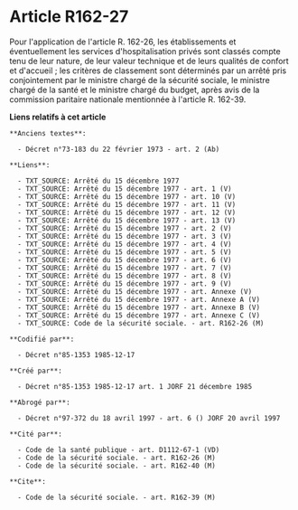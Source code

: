 # Article R162-27

Pour l'application de l'article R. 162-26, les établissements et éventuellement les services d'hospitalisation privés sont
classés compte tenu de leur nature, de leur valeur technique et de leurs qualités de confort et d'accueil ; les critères de
classement sont déterminés par un arrêté pris conjointement par le ministre chargé de la sécurité sociale, le ministre chargé
de la santé et le ministre chargé du budget, après avis de la commission paritaire nationale mentionnée à l'article R.
162-39.

**Liens relatifs à cet article**

	**Anciens textes**:

	  - Décret n°73-183 du 22 février 1973 - art. 2 (Ab)

	**Liens**:

	  - TXT_SOURCE: Arrêté du 15 décembre 1977
	  - TXT_SOURCE: Arrêté du 15 décembre 1977 - art. 1 (V)
	  - TXT_SOURCE: Arrêté du 15 décembre 1977 - art. 10 (V)
	  - TXT_SOURCE: Arrêté du 15 décembre 1977 - art. 11 (V)
	  - TXT_SOURCE: Arrêté du 15 décembre 1977 - art. 12 (V)
	  - TXT_SOURCE: Arrêté du 15 décembre 1977 - art. 13 (V)
	  - TXT_SOURCE: Arrêté du 15 décembre 1977 - art. 2 (V)
	  - TXT_SOURCE: Arrêté du 15 décembre 1977 - art. 3 (V)
	  - TXT_SOURCE: Arrêté du 15 décembre 1977 - art. 4 (V)
	  - TXT_SOURCE: Arrêté du 15 décembre 1977 - art. 5 (V)
	  - TXT_SOURCE: Arrêté du 15 décembre 1977 - art. 6 (V)
	  - TXT_SOURCE: Arrêté du 15 décembre 1977 - art. 7 (V)
	  - TXT_SOURCE: Arrêté du 15 décembre 1977 - art. 8 (V)
	  - TXT_SOURCE: Arrêté du 15 décembre 1977 - art. 9 (V)
	  - TXT_SOURCE: Arrêté du 15 décembre 1977 - art. Annexe (V)
	  - TXT_SOURCE: Arrêté du 15 décembre 1977 - art. Annexe A (V)
	  - TXT_SOURCE: Arrêté du 15 décembre 1977 - art. Annexe B (V)
	  - TXT_SOURCE: Arrêté du 15 décembre 1977 - art. Annexe C (V)
	  - TXT_SOURCE: Code de la sécurité sociale. - art. R162-26 (M)

	**Codifié par**:

	  - Décret n°85-1353 1985-12-17

	**Créé par**:

	  - Décret n°85-1353 1985-12-17 art. 1 JORF 21 décembre 1985

	**Abrogé par**:

	  - Décret n°97-372 du 18 avril 1997 - art. 6 () JORF 20 avril 1997

	**Cité par**:

	  - Code de la santé publique - art. D1112-67-1 (VD)
	  - Code de la sécurité sociale. - art. R162-26 (M)
	  - Code de la sécurité sociale. - art. R162-40 (M)

	**Cite**:

	  - Code de la sécurité sociale. - art. R162-39 (M)
